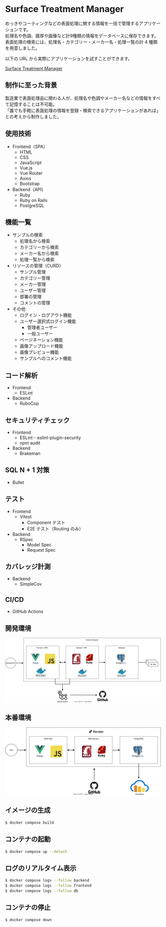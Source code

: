 # Surface Treatment Manager
めっきやコーティングなどの表面処理に関する情報を一括で管理するアプリケーションです。<br>
処理名や色調、膜厚や画像など計9種類の情報をデータベースに保存できます。<br>
表面処理の検索には、処理名・カテゴリー・メーカー名・処理一覧の計 4 種類を用意しました。<br>

以下の URL から実際にアプリケーションを試すことができます。

[Surface Treatment Manager](https://surface-treatment-manager-vue.onrender.com/)

## 制作に至った背景
製造業で表面処理品に関わる人が、処理名や色調やメーカー名などの情報をすべて記憶することは不可能。<br>
「誰でも手軽に表面処理の情報を登録・検索できるアプリケーションがあれば」との考えから制作しました。<br>

## 使用技術
- Frontend（SPA）
  - HTML
  - CSS
  - JavaScript
  - Vue.js
  - Vue Router
  - Axios
  - Bootstrap
- Backend（API）
  - Ruby
  - Ruby on Rails
  - PostgreSQL

## 機能一覧
- サンプルの検索
  - 処理名から検索
  - カテゴリーから検索
  - メーカー名から検索
  - 処理一覧から検索
- リソースの管理（CURD）
  - サンプル管理
  - カテゴリー管理
  - メーカー管理
  - ユーザー管理
  - 部署の管理
  - コメントの管理
- その他
  - ログイン・ログアウト機能
  - ユーザー選択式ログイン機能
    - 管理者ユーザー
    - 一般ユーザー
  - ページネーション機能
  - 画像アップロード機能
  - 画像プレビュー機能
  - サンプルへのコメント機能

## コード解析
- Frontend
  - ESLint
- Backend
  - RuboCop

## セキュリティチェック
- Frontend
  - ESLint - eslint-plugin-security
  - npm audit
- Backend
  - Brakeman

## SQL N + 1 対策
- Bullet

## テスト
- Frontend
  - Vitest
    - Component テスト
    - E2E テスト（Routing のみ）
- Backend
  - RSpec
    - Model Spec
    - Request Spec

## カバレッジ計測
- Backend
  - SimpleCov

## CI/CD
- GitHub Actions

## 開発環境
![開発環境の構成図](./configuration_diagram/development_environment.drawio.svg)

## 本番環境
![本番環境の構成図](./configuration_diagram/production_environment.drawio.svg)

## イメージの生成
```sh
$ docker compose build
```

## コンテナの起動
```sh
$ docker compose up --detach
```

## ログのリアルタイム表示
```sh
$ docker compose logs --follow backend
$ docker compose logs --follow frontend
$ docker compose logs --follow db
```

## コンテナの停止
```sh
$ docker compose down
```
